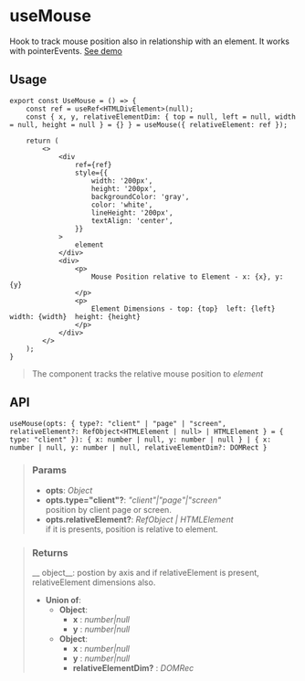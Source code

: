 # useMouse
Hook to track mouse position also in relationship with an element. It works with pointerEvents. [See demo](https://ndriadev.github.io/react-tools/#/hooks/events/useMouse)

## Usage

```tsx
export const UseMouse = () => {
	const ref = useRef<HTMLDivElement>(null);
	const { x, y, relativeElementDim: { top = null, left = null, width = null, height = null } = {} } = useMouse({ relativeElement: ref });

	return (
		<>
			<div
				ref={ref}
				style={{
					width: '200px',
					height: '200px',
					backgroundColor: 'gray',
					color: 'white',
					lineHeight: '200px',
					textAlign: 'center',
				}}
			>
				element
			</div>
			<div>
				<p>
					Mouse Position relative to Element - x: {x}, y: {y}
				</p>
				<p>
					Element Dimensions - top: {top}  left: {left}  width: {width}  height: {height}
				</p>
			</div>
		</>
	);
}
```

> The component tracks the relative mouse position to _element_


## API

```tsx
useMouse(opts: { type?: "client" | "page" | "screen", relativeElement?: RefObject<HTMLElement | null> | HTMLElement } = { type: "client" }): { x: number | null, y: number | null } | { x: number | null, y: number | null, relativeElementDim?: DOMRect }
```


> ### Params
>
> - __opts__: _Object_
> - __opts.type="client"?__: _"client"|"page"|"screen"_  
position by client page or screen.
> - __opts.relativeElement?__: _RefObject<HTMLElement> | HTMLElement_  
if it is presents, position is relative to element.
>



> ### Returns
>
> __ object__: postion by axis and if relativeElement is present, relativeElement dimensions also.
> - __Union of__:  
>     - __Object__:  
>         - __x__ : _number|null_  
>         - __y__ : _number|null_  
>     - __Object__:  
>         - __x__ : _number|null_  
>         - __y__ : _number|null_  
>         - __relativeElementDim?__ : _DOMRec_  
>